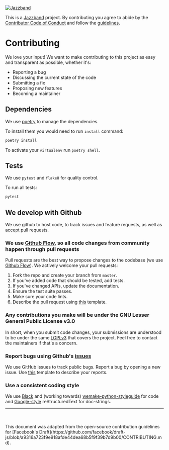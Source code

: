 [![Jazzband](https://jazzband.co/static/img/jazzband.svg)](https://jazzband.co/)

This is a [Jazzband](https://jazzband.co/) project. By contributing you agree to abide by the [Contributor Code of Conduct](https://jazzband.co/about/conduct) and follow the [guidelines](https://jazzband.co/about/guidelines).

# Contributing
We love your input! We want to make contributing to this project as easy and transparent as possible, whether it's:

- Reporting a bug
- Discussing the current state of the code
- Submitting a fix
- Proposing new features
- Becoming a maintainer

## Dependencies

We use [poetry](https://github.com/sdispater/poetry) to manage the dependencies.

To install them you would need to run `install` command:

```bash
poetry install
```

To activate your `virtualenv` run `poetry shell`.


## Tests

We use `pytest` and `flake8` for quality control.

To run all tests:

```bash
pytest
```

## We develop with Github
We use github to host code, to track issues and feature requests, as well as accept pull requests.

### We use [Github Flow](https://guides.github.com/introduction/flow/index.html), so all code changes from community happen through pull requests
Pull requests are the best way to propose changes to the codebase (we use [Github Flow](https://guides.github.com/introduction/flow/index.html)). We actively welcome your pull requests:

1. Fork the repo and create your branch from `master`.
2. If you've added code that should be tested, add tests.
3. If you've changed APIs, update the documentation.
4. Ensure the test suite passes.
5. Make sure your code lints.
6. Describe the pull request using [this](https://github.com/jazzband/django-eav2/blob/master/PULL_REQUEST_TEMPLATE.md) template.

### Any contributions you make will be under the GNU Lesser General Public License v3.0
In short, when you submit code changes, your submissions are understood to be under the same [LGPLv3](https://choosealicense.com/licenses/lgpl-3.0/) that covers the project. Feel free to contact the maintainers if that's a concern.

### Report bugs using Github's [issues](https://github.com/jazzband/django-eav2/issues)
We use GitHub issues to track public bugs. Report a bug by opening a new issue. Use [this](https://github.com/jazzband/django-eav2/blob/master/.github/ISSUE_TEMPLATE/bug_report.md) template to describe your reports.


### Use a consistent coding style

We use [Black](https://github.com/psf/black) and (working towards) [wemake-python-styleguide](https://github.com/wemake-services/wemake-python-styleguide) for code and [Google-style](https://sphinxcontrib-napoleon.readthedocs.io/en/latest/example_google.html) reStructuredText for doc-strings.

<hr>

<br>
<br>
This document was adapted from the open-source contribution guidelines for [Facebook's Draft](https://github.com/facebook/draft-js/blob/a9316a723f9e918afde44dea68b5f9f39b7d9b00/CONTRIBUTING.md).
